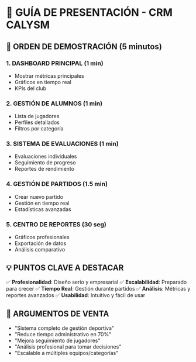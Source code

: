 # 🎯 GUÍA DE PRESENTACIÓN - CRM CALYSM

## 🚀 ORDEN DE DEMOSTRACIÓN (5 minutos)

### 1. DASHBOARD PRINCIPAL (1 min)
- Mostrar métricas principales
- Gráficos en tiempo real
- KPIs del club

### 2. GESTIÓN DE ALUMNOS (1 min)
- Lista de jugadores
- Perfiles detallados
- Filtros por categoría

### 3. SISTEMA DE EVALUACIONES (1 min)
- Evaluaciones individuales
- Seguimiento de progreso
- Reportes de rendimiento

### 4. GESTIÓN DE PARTIDOS (1.5 min)
- Crear nuevo partido
- Gestión en tiempo real
- Estadísticas avanzadas

### 5. CENTRO DE REPORTES (30 seg)
- Gráficos profesionales
- Exportación de datos
- Análisis comparativo

## 💡 PUNTOS CLAVE A DESTACAR

✅ **Profesionalidad**: Diseño serio y empresarial
✅ **Escalabilidad**: Preparado para crecer
✅ **Tiempo Real**: Gestión durante partidos
✅ **Análisis**: Métricas y reportes avanzados
✅ **Usabilidad**: Intuitivo y fácil de usar

## 🎯 ARGUMENTOS DE VENTA

- "Sistema completo de gestión deportiva"
- "Reduce tiempo administrativo en 70%"
- "Mejora seguimiento de jugadores"
- "Análisis profesional para tomar decisiones"
- "Escalable a múltiples equipos/categorías"
